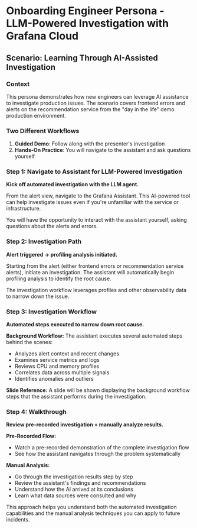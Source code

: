 # Onboarding Engineer Persona - LLM-Powered Investigation with Grafana Cloud

## Scenario: Learning Through AI-Assisted Investigation

### Context
This persona demonstrates how new engineers can leverage AI assistance to investigate production issues. The scenario covers frontend errors and alerts on the recommendation service from the "day in the life" demo production environment.

### Two Different Workflows
1. **Guided Demo**: Follow along with the presenter's investigation
2. **Hands-On Practice**: You will navigate to the assistant and ask questions yourself

### Step 1: Navigate to Assistant for LLM-Powered Investigation
**Kick off automated investigation with the LLM agent.**

From the alert view, navigate to the Grafana Assistant. This AI-powered tool can help investigate issues even if you're unfamiliar with the service or infrastructure.

You will have the opportunity to interact with the assistant yourself, asking questions about the alerts and errors.

### Step 2: Investigation Path
**Alert triggered → profiling analysis initiated.**

Starting from the alert (either frontend errors or recommendation service alerts), initiate an investigation. The assistant will automatically begin profiling analysis to identify the root cause.

The investigation workflow leverages profiles and other observability data to narrow down the issue.

### Step 3: Investigation Workflow
**Automated steps executed to narrow down root cause.**

**Background Workflow:**
The assistant executes several automated steps behind the scenes:
- Analyzes alert context and recent changes
- Examines service metrics and logs
- Reviews CPU and memory profiles
- Correlates data across multiple signals
- Identifies anomalies and outliers

**Slide Reference:** A slide will be shown displaying the background workflow steps that the assistant performs during the investigation.

### Step 4: Walkthrough
**Review pre-recorded investigation + manually analyze results.**

**Pre-Recorded Flow:**
- Watch a pre-recorded demonstration of the complete investigation flow
- See how the assistant navigates through the problem systematically

**Manual Analysis:**
- Go through the investigation results step by step
- Review the assistant's findings and recommendations
- Understand how the AI arrived at its conclusions
- Learn what data sources were consulted and why

This approach helps you understand both the automated investigation capabilities and the manual analysis techniques you can apply to future incidents.